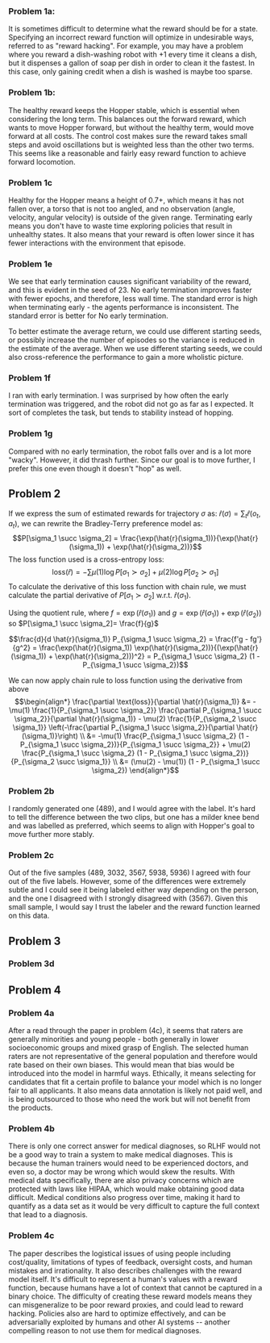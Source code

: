 ### Problem 1a:
It is sometimes difficult to determine what the reward should be for a state. Specifying an incorrect reward function will optimize in undesirable ways, referred to as "reward hacking". For example, you may have a problem where you reward a dish-washing robot with +1 every time it cleans a dish, but it dispenses a gallon of soap per dish in order to clean it the fastest. In this case, only gaining credit when a dish is washed is maybe too sparse.

### Problem 1b:
The healthy reward keeps the Hopper stable, which is essential when considering the long term. This balances out the forward reward, which wants to move Hopper forward, but without the healthy term, would move forward at all costs. The control cost makes sure the reward takes small steps and avoid oscillations but is weighted less than the other two terms.
This seems like a reasonable and fairly easy reward function to achieve forward locomotion. 

### Problem 1c
Healthy for the Hopper means a height of 0.7+, which means it has not fallen over, a torso that is not too angled, and no observation (angle, velocity, angular velocity) is outside of the given range. Terminating early means you don't have to waste time exploring policies that result in unhealthy states. It also means that your reward is often lower since it has fewer interactions with the environment that episode. 

### Problem 1e
We see that early termination causes significant variability of the reward, and this is evident in the seed of 23. No early termination improves faster with fewer epochs, and therefore, less wall time. The standard error is high when terminating early - the agents performance is inconsistent. The standard error is better for No early termination. 

To better estimate the average return, we could use different starting seeds, or possibly increase the number of episodes so the variance is reduced in the estimate of the average. When we use different starting seeds, we could also cross-reference the performance to gain a more wholistic picture.

### Problem 1f
I ran with early termination. I was surprised by how often the early termination was triggered, and the robot did not go as far as I expected. It sort of completes the task, but tends to stability instead of hopping.

### Problem 1g
Compared with no early termination, the robot falls over and is a lot more "wacky". However, it did thrash further. Since our goal is to move further, I prefer this one even though it doesn't "hop" as well. 


## Problem 2
If we express the sum of estimated rewards for trajectory $\sigma$ as: $\hat{r}(\sigma) = \sum_{t} \hat{r}(o_t, a_t)$, we can rewrite the Bradley-Terry preference model as: 
$$P[\sigma_1 \succ \sigma_2] = \frac{\exp(\hat{r}(\sigma_1))}{\exp(\hat{r}(\sigma_1)) + \exp(\hat{r}(\sigma_2))}$$
The loss function used is a cross-entropy loss: $$\text{loss}(\hat{r}) = - \sum \mu(1) \log P[\sigma_1 \succ \sigma_2] + \mu(2) \log P[\sigma_2 \succ \sigma_1]$$
To calculate the derivative of this loss function with chain rule, we must calculate the partial derivative of $P[\sigma_1 \succ \sigma_2]$  w.r.t. $\hat{r}(\sigma_1)$.

Using the quotient rule, where $f = \exp(\hat{r}(\sigma_1))$ and $g = \exp(\hat{r}(\sigma_1)) + \exp(\hat{r}(\sigma_2))$ so $P[\sigma_1 \succ \sigma_2]= \frac{f}{g}$

$$\frac{d}{d \hat{r}(\sigma_1)} P_{\sigma_1 \succ \sigma_2} = \frac{f'g - fg'}{g^2} = \frac{\exp(\hat{r}(\sigma_1)) \exp(\hat{r}(\sigma_2))}{(\exp(\hat{r}(\sigma_1)) + \exp(\hat{r}(\sigma_2)))^2} = P_{\sigma_1 \succ \sigma_2} (1 - P_{\sigma_1 \succ \sigma_2})$$

We can now apply chain rule to loss function using the derivative from above
$$\begin{align*} 
\frac{\partial \text{loss}}{\partial \hat{r}(\sigma_1)} 
&= -\mu(1) \frac{1}{P_{\sigma_1 \succ \sigma_2}} \frac{\partial P_{\sigma_1 \succ \sigma_2}}{\partial \hat{r}(\sigma_1)} - \mu(2) \frac{1}{P_{\sigma_2 \succ \sigma_1}} \left(-\frac{\partial P_{\sigma_1 \succ \sigma_2}}{\partial \hat{r}(\sigma_1)}\right) \\ 
&= -\mu(1) \frac{P_{\sigma_1 \succ \sigma_2} (1 - P_{\sigma_1 \succ \sigma_2})}{P_{\sigma_1 \succ \sigma_2}} + \mu(2) \frac{P_{\sigma_1 \succ \sigma_2} (1 - P_{\sigma_1 \succ \sigma_2})}{P_{\sigma_2 \succ \sigma_1}} \\ 
&= (\mu(2) - \mu(1)) (1 - P_{\sigma_1 \succ \sigma_2}) 
\end{align*}$$


### Problem 2b
I randomly generated one (489), and I would agree with the label. It's hard to tell the difference between the two clips, but one has a milder knee bend and was labelled as preferred, which seems to align with Hopper's goal to move further more stably.

### Problem 2c
Out of the five samples (489, 3032, 3567, 5938, 5936) I agreed with four out of the five labels. However, some of the differences were extremely subtle and I could see it being labeled either way depending on the person, and the one I disagreed with I strongly disagreed with (3567). Given this small sample, I would say I trust the labeler and the reward function learned on this data. 


## Problem 3
### Problem 3d


## Problem 4
### Problem 4a
After a read through the paper in problem (4c), it seems that raters are generally minorities and young people - both generally in lower socioeconomic groups and mixed grasp of English. The selected human raters are not representative of the general population and therefore would rate based on their own biases. This would mean that bias would be introduced into the model in harmful ways. Ethically, it means selecting for candidates that fit a certain profile to balance your model which is no longer fair to all applicants. It also means data annotation is likely not paid well, and is being outsourced to those who need the work but will not benefit from the products.

### Problem 4b
There is only one correct answer for medical diagnoses, so RLHF would not be a good way to train a system to make medical diagnoses. This is because the human trainers would need to be experienced doctors, and even so, a doctor may be wrong which would skew the results. 
With medical data specifically, there are also privacy concerns which are protected with laws like HIPAA, which would make obtaining good data difficult. Medical conditions also progress over time, making it hard to quantify as a data set as it would be very difficult to capture the full context that lead to a diagnosis. 


### Problem 4c
The paper describes the logistical issues of using people including cost/quality, limitations of types of feedback, oversight costs, and human mistakes and irrationality. It also describes challenges with the reward model itself. It's difficult to represent a human's values with a reward function, because humans have a lot of context that cannot be captured in a binary choice. The difficulty of creating these reward models means they can misgeneralize to be poor reward proxies, and could lead to reward hacking. Policies also are hard to optimize effectively, and can be adversarially exploited by humans and other AI systems -- another compelling reason to not use them for medical diagnoses.
